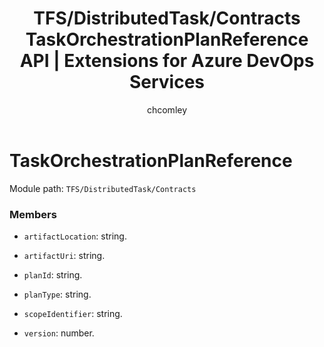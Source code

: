 ﻿---
title: TFS/DistributedTask/Contracts TaskOrchestrationPlanReference API | Extensions for Azure DevOps Services
description: Data representation of a task orchestration plan reference.
ms.assetid: 16d8a0be-a05c-73ad-fc43-4aa3c319f048
ms.prod: devops
ms.technology: devops-ecosystem
generated: true
ms.manager: mijacobs
author: chcomley
ms.topic: article
ms.author: chcomley
ms.date: 08/04/2016
---

# TaskOrchestrationPlanReference

Module path: `TFS/DistributedTask/Contracts`


### Members

* `artifactLocation`: string. 

* `artifactUri`: string. 

* `planId`: string. 

* `planType`: string. 

* `scopeIdentifier`: string. 

* `version`: number. 

